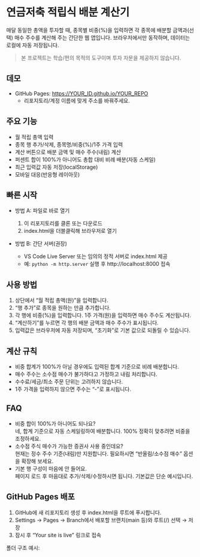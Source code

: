 # 연금저축 적립식 배분 계산기

매달 동일한 총액을 투자할 때, 종목별 비중(%)을 입력하면 각 종목에 배분할 금액과(선택) 매수 주수를 계산해 주는 간단한 웹 앱입니다. 브라우저에서만 동작하며, 데이터는 로컬에 자동 저장됩니다.

> 본 프로젝트는 학습/편의 목적의 도구이며 투자 자문을 제공하지 않습니다.

## 데모
- GitHub Pages: https://YOUR_ID.github.io/YOUR_REPO
  - 리포지토리/계정 이름에 맞게 주소를 바꿔주세요.

## 주요 기능
- 월 적립 총액 입력
- 종목 행 추가/삭제, 종목명/비중(%)/1주 가격 입력
- 계산 버튼으로 배분 금액 및 매수 주수(내림) 계산
- 퍼센트 합이 100%가 아니어도 총합 대비 비례 배분(자동 스케일)
- 최근 입력값 자동 저장(localStorage)
- 모바일 대응(반응형 레이아웃)

## 빠른 시작
- 방법 A: 파일로 바로 열기
  1) 이 리포지토리를 클론 또는 다운로드
  2) index.html을 더블클릭해 브라우저로 열기

- 방법 B: 간단 서버(권장)
  - VS Code Live Server 또는 임의의 정적 서버로 index.html 제공
  - 예: `python -m http.server` 실행 후 http://localhost:8000 접속

## 사용 방법
1) 상단에서 “월 적립 총액(원)”을 입력합니다.
2) “행 추가”로 종목을 원하는 만큼 추가합니다.
3) 각 행에 비중(%)을 입력합니다. 1주 가격(원)을 입력하면 매수 주수도 계산됩니다.
4) “계산하기”를 누르면 각 행의 배분 금액과 매수 주수가 표시됩니다.
5) 입력값은 브라우저에 자동 저장되며, “초기화”로 기본 값으로 되돌릴 수 있습니다.

## 계산 규칙
- 비중 합계가 100%가 아닐 경우에도 입력된 합계 기준으로 비례 배분합니다.
- 매수 주수는 소수점 매수가 불가하다고 가정하고 내림 처리합니다.
- 수수료/세금/최소 주문 단위는 고려하지 않습니다.
- 1주 가격을 입력하지 않으면 주수는 “-”로 표시됩니다.

## FAQ
- 비중 합이 100%가 아니어도 되나요?  
  네, 합계 기준으로 자동 스케일링하여 배분합니다. 100% 정확히 맞추려면 비중을 조정하세요.
- 소수점 주식 매수가 가능한 증권사 사용 중인데요?  
  현재는 정수 주수 기준(내림)만 지원합니다. 필요하시면 “반올림/소수점 매수” 옵션을 확장해 보세요.
- 기본 행 구성이 마음에 안 들어요.  
  페이지 로드 후 마음대로 추가/삭제/수정하시면 됩니다. 기본값은 단순 예시입니다.

## GitHub Pages 배포
1) GitHub에 새 리포지토리 생성 후 index.html을 루트에 푸시합니다.
2) Settings → Pages → Branch에서 배포할 브랜치(main 등)와 루트(/) 선택 → 저장
3) 잠시 후 “Your site is live” 링크로 접속

폴더 구조 예시:
